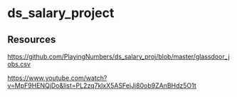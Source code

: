 # ds_salary_project

## Resources
https://github.com/PlayingNumbers/ds_salary_proj/blob/master/glassdoor_jobs.csv

https://www.youtube.com/watch?v=MpF9HENQjDo&list=PL2zq7klxX5ASFejJj80ob9ZAnBHdz5O1t
